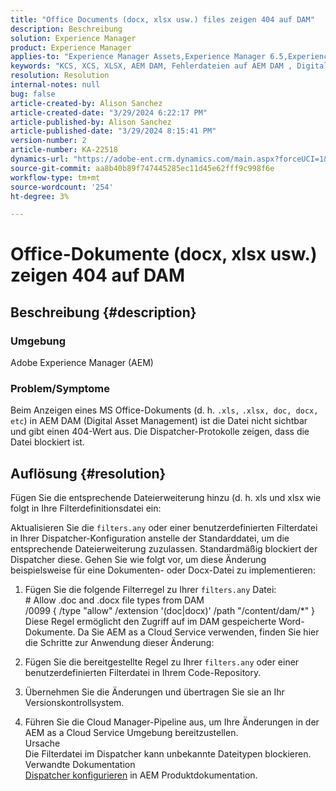 ```yaml
---
title: "Office Documents (docx, xlsx usw.) files zeigen 404 auf DAM"
description: Beschreibung
solution: Experience Manager
product: Experience Manager
applies-to: "Experience Manager Assets,Experience Manager 6.5,Experience Manager"
keywords: "KCS, XCS, XLSX, AEM DAM, Fehlerdateien auf AEM DAM , Digital Asset Management, doc, docx, office"
resolution: Resolution
internal-notes: null
bug: false
article-created-by: Alison Sanchez
article-created-date: "3/29/2024 6:22:17 PM"
article-published-by: Alison Sanchez
article-published-date: "3/29/2024 8:15:41 PM"
version-number: 2
article-number: KA-22518
dynamics-url: "https://adobe-ent.crm.dynamics.com/main.aspx?forceUCI=1&pagetype=entityrecord&etn=knowledgearticle&id=1455f040-f9ed-ee11-a203-6045bd045872"
source-git-commit: aa8b40b89f747445285ec11d45e62fff9c998f6e
workflow-type: tm+mt
source-wordcount: '254'
ht-degree: 3%

---
```


# Office-Dokumente (docx, xlsx usw.) zeigen 404 auf DAM

## Beschreibung {#description}


### Umgebung

Adobe Experience Manager (AEM)

### Problem/Symptome

Beim Anzeigen eines MS Office-Dokuments (d. h. `.xls,` `.xlsx, doc, docx, etc`) in AEM DAM (Digital Asset Management) ist die Datei nicht sichtbar und gibt einen 404-Wert aus. Die Dispatcher-Protokolle zeigen, dass die Datei blockiert ist.




## Auflösung {#resolution}


Fügen Sie die entsprechende Dateierweiterung hinzu (d. h. xls und xlsx wie folgt in Ihre Filterdefinitionsdatei ein:

Aktualisieren Sie die `filters.any` oder einer benutzerdefinierten Filterdatei in Ihrer Dispatcher-Konfiguration anstelle der Standarddatei, um die entsprechende Dateierweiterung zuzulassen. Standardmäßig blockiert der Dispatcher diese. Gehen Sie wie folgt vor, um diese Änderung beispielsweise für eine Dokumenten- oder Docx-Datei zu implementieren:

1. Fügen Sie die folgende Filterregel zu Ihrer `filters.any` Datei:
   <br># Allow .doc and .docx file types from DAM
   <br>/0099 { /type &quot;allow&quot; /extension &#39;(doc|docx)&#39; /path &quot;/content/dam/\*&quot; }<br>
Diese Regel ermöglicht den Zugriff auf im DAM gespeicherte Word-Dokumente. Da Sie AEM as a Cloud Service verwenden, finden Sie hier die Schritte zur Anwendung dieser Änderung:



2. Fügen Sie die bereitgestellte Regel zu Ihrer `filters.any` oder einer benutzerdefinierten Filterdatei in Ihrem Code-Repository.
3. Übernehmen Sie die Änderungen und übertragen Sie sie an Ihr Versionskontrollsystem.
4. Führen Sie die Cloud Manager-Pipeline aus, um Ihre Änderungen in der AEM as a Cloud Service Umgebung bereitzustellen.
   <br>Ursache<br>
Die Filterdatei im Dispatcher kann unbekannte Dateitypen blockieren.
   <br>Verwandte Dokumentation<br>
   [Dispatcher konfigurieren](https://experienceleague.adobe.com/docs/experience-manager-dispatcher/using/configuring/dispatcher-configuration.html?lang=de) in AEM Produktdokumentation.
   <br> <br>

